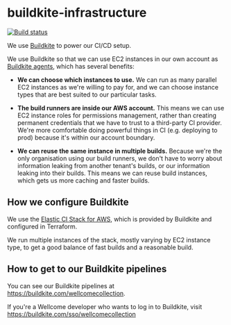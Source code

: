# buildkite-infrastructure

[![Build status](https://badge.buildkite.com/8f0b5086f09a5fbd3405610566ac66b82ae90005b8268688b2.svg)](https://buildkite.com/wellcomecollection/buildkite-infrastructure)

We use [Buildkite] to power our CI/CD setup.

We use Buildkite so that we can use EC2 instances in our own account as [Buildkite agents][agents], which has several benefits:

*   **We can choose which instances to use.**
    We can run as many parallel EC2 instances as we're willing to pay for, and we can choose instance types that are best suited to our particular tasks.

*   **The build runners are inside our AWS account.**
    This means we can use EC2 instance roles for permissions management, rather than creating permanent credentials that we have to trust to a third-party CI provider.
    We're more comfortable doing powerful things in CI (e.g. deploying to prod) because it's within our account boundary.

*   **We can reuse the same instance in multiple builds.**
    Because we're the only organisation using our build runners, we don't have to worry about information leaking from another tenant's builds, or our information leaking into their builds.
    This means we can reuse build instances, which gets us more caching and faster builds.

[Buildkite]: https://buildkite.com/wellcomecollection
[agents]: https://buildkite.com/docs/agent/v3



## How we configure Buildkite

We use the [Elastic CI Stack for AWS][elastic_ci], which is provided by Buildkite and configured in Terraform.

We run multiple instances of the stack, mostly varying by EC2 instance type, to get a good balance of fast builds and a reasonable build.

[elastic_ci]: https://buildkite.com/docs/agent/v3/elastic-ci-aws/elastic-ci-stack-overview



## How to get to our Buildkite pipelines

You can see our Buildkite pipelines at <https://buildkite.com/wellcomecollection>.

If you're a Wellcome developer who wants to log in to Buildkite, visit <https://buildkite.com/sso/wellcomecollection>
